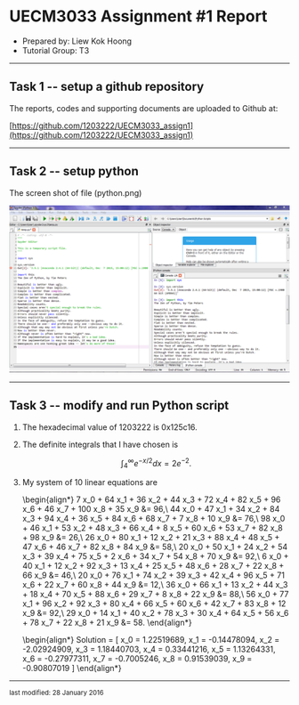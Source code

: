 UECM3033 Assignment #1 Report
========================================================

- Prepared by: Liew Kok Hoong
- Tutorial Group: T3

--------------------------------------------------------

## Task 1 -- setup a github repository

The reports, codes and supporting documents are uploaded to Github at: 

[https://github.com/1203222/UECM3033_assign1](https://github.com/1203222/UECM3033_assign1)


---------------------------------------------------------

## Task 2 -- setup python

The screen shot of file (python.png)

![python.png](python.png)


------------------------------------------------------------

## Task 3 -- modify and run Python script


1. The hexadecimal value of 1203222 is 0x125c16.
2. The definite integrals that I have chosen is 
   
   $$\int_4^{\infty} e^{-x/2} dx = {2} e^{-2}.$$

3. My system of 10 linear equations are

   \begin{align*}
   7 x_0 + 64 x_1 + 36 x_2 + 44 x_3 + 72 x_4 + 82 x_5 + 96 x_6 + 46 x_7 + 100 x_8 + 35 x_9 &= 96,\\
   44 x_0 + 47 x_1 + 34 x_2 + 84 x_3 + 94 x_4 + 36 x_5 + 84 x_6 + 68 x_7 + 7 x_8 + 10 x_9 &= 76,\\
   98 x_0 + 46 x_1 + 53 x_2 + 48 x_3 + 66 x_4 + 8 x_5 + 60 x_6 + 53 x_7 + 82 x_8 + 98 x_9 &= 26,\\
   26 x_0 + 80 x_1 + 12 x_2 + 21 x_3 + 88 x_4 + 48 x_5 + 47 x_6 + 46 x_7 + 82 x_8 + 84 x_9 &= 58,\\
   20 x_0 + 50 x_1 + 24 x_2 + 54 x_3 + 39 x_4 + 75 x_5 + 2 x_6 + 34 x_7 + 54 x_8 + 70 x_9 &= 92,\\
   6 x_0 + 40 x_1 + 12 x_2 + 92 x_3 + 13 x_4 + 25 x_5 + 48 x_6 + 28 x_7 + 22 x_8 + 66 x_9 &= 46,\\
   20 x_0 + 76 x_1 + 74 x_2 + 39 x_3 + 42 x_4 + 96 x_5 + 71 x_6 + 22 x_7 + 60 x_8 + 44 x_9 &= 12,\\
   36 x_0 + 66 x_1 + 13 x_2 + 44 x_3 + 18 x_4 + 70 x_5 + 88 x_6 + 29 x_7 + 8 x_8 + 22 x_9 &= 88,\\
   56 x_0 + 77 x_1 + 96 x_2 + 92 x_3 + 80 x_4 + 66 x_5 + 60 x_6 + 42 x_7 + 83 x_8 + 12 x_9 &= 92,\\
   29 x_0 + 14 x_1 + 40 x_2 + 78 x_3 + 30 x_4 + 64 x_5 + 56 x_6 + 78 x_7 + 22 x_8 + 21 x_9 &= 58.
   \end{align*}
   
   \begin{align*}
   Solution  = [ x_0 = 1.22519689, x_1 = -0.14478094, x_2 = -2.02924909, x_3 = 1.18440703, x_4 = 0.33441216, x_5 = 1.13264331, x_6 =     -0.27977311, x_7 = -0.7005246, x_8 = 0.91539039, x_9 = -0.90807019 ] 
   \end{align*}



-----------------------------------

<sup>last modified: 28 January 2016</sup>
